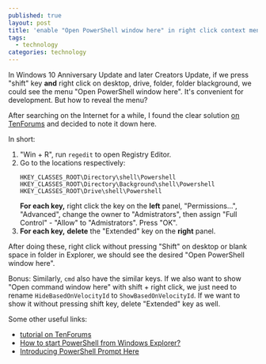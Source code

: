 ```yaml
---
published: true
layout: post
title: 'enable "Open PowerShell window here" in right click context menu'
tags:
  - technology
categories: technology
---
```


In Windows 10 Anniversary Update and later Creators Update, if we press "shift" key **and** right click on desktop, drive, folder, folder blackground, we could see the menu "Open PowerShell window here". It's convenient for development. But how to reveal the menu?

After searching on the Internet for a while, I found the clear solution [on TenForums](https://www.tenforums.com/tutorials/60175-open-powershell-window-here-context-menu-add-windows-10-a.html) and decided to note it down here.

In short:

1. "Win + R", run `regedit` to open Registry Editor.
2. Go to the locations respectively:
    ```reg
    HKEY_CLASSES_ROOT\Directory\shell\Powershell
    HKEY_CLASSES_ROOT\Directory\Background\shell\Powershell
    HKEY_CLASSES_ROOT\Drive\shell\Powershell
    ```
    **For each key,** right click the key on the **left** panel, "Permissions...", "Advanced", change the owner to "Admistrators", then assign "Full Control" - "Allow" to "Admistrators". Press "OK".
3. **For each key,** **delete** the "Extended" key on the **right** panel.

After doing these, right click without pressing "Shift" on desktop or blank space in folder in Explorer, we should see the desired "Open PowerShell window here".

Bonus: Similarly, `cmd` also have the similar keys. If we also want to show "Open command window here" with shift + right click, we just need to rename `HideBasedOnVelocityId` to `ShowBasedOnVelocityId`. If we want to show it without pressing shift key, delete "Extended" key as well.

Some other useful links:

- [tutorial on TenForums](https://www.tenforums.com/tutorials/60175-open-powershell-window-here-context-menu-add-windows-10-a.html)
- [How to start PowerShell from Windows Explorer?](http://stackoverflow.com/questions/183901/how-to-start-powershell-from-windows-explorer)
- [Introducing PowerShell Prompt Here](http://www.hanselman.com/blog/IntroducingPowerShellPromptHere.aspx)

